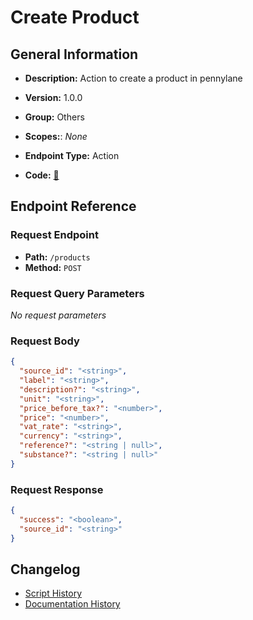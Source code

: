 # Create Product

## General Information

- **Description:** Action to create a product in pennylane

- **Version:** 1.0.0
- **Group:** Others
- **Scopes:**: _None_
- **Endpoint Type:** Action
- **Code:** [🔗](https://github.com/NangoHQ/integration-templates/tree/main/integrations/pennylane/actions/create-product.ts)


## Endpoint Reference

### Request Endpoint

- **Path:** `/products`
- **Method:** `POST`

### Request Query Parameters

_No request parameters_

### Request Body

```json
{
  "source_id": "<string>",
  "label": "<string>",
  "description?": "<string>",
  "unit": "<string>",
  "price_before_tax?": "<number>",
  "price": "<number>",
  "vat_rate": "<string>",
  "currency": "<string>",
  "reference?": "<string | null>",
  "substance?": "<string | null>"
}
```

### Request Response

```json
{
  "success": "<boolean>",
  "source_id": "<string>"
}
```

## Changelog

- [Script History](https://github.com/NangoHQ/integration-templates/commits/main/integrations/pennylane/actions/create-product.ts)
- [Documentation History](https://github.com/NangoHQ/integration-templates/commits/main/integrations/pennylane/actions/create-product.md)

<!-- END  GENERATED CONTENT -->















